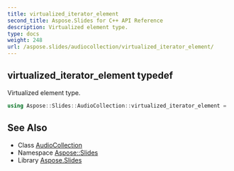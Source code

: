 ```yaml
---
title: virtualized_iterator_element
second_title: Aspose.Slides for C++ API Reference
description: Virtualized element type.
type: docs
weight: 248
url: /aspose.slides/audiocollection/virtualized_iterator_element/
---
```

## virtualized_iterator_element typedef


Virtualized element type.

```cpp
using Aspose::Slides::AudioCollection::virtualized_iterator_element =  typename iterator_holder_type::virtualized_iterator_element
```

## See Also

* Class [AudioCollection](../)
* Namespace [Aspose::Slides](../../)
* Library [Aspose.Slides](../../../)
